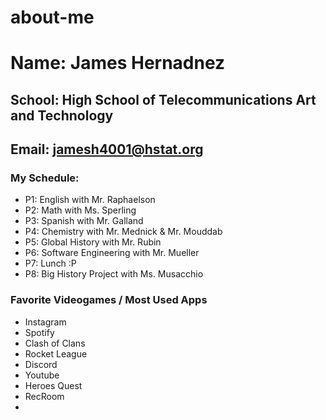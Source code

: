 # about-me
# Name: James Hernadnez
## School: High School of Telecommunications Art and Technology
## Email: jamesh4001@hstat.org
### My Schedule:
- P1: English with Mr. Raphaelson
- P2: Math with Ms. Sperling
- P3: Spanish with Mr. Galland
- P4: Chemistry with Mr. Mednick & Mr. Mouddab
- P5: Global History with Mr. Rubin
- P6: Software Engineering with Mr. Mueller
- P7: Lunch :P
- P8: Big History Project with Ms. Musacchio

### Favorite Videogames / Most Used Apps
- Instagram
- Spotify
- Clash of Clans
- Rocket League
- Discord
- Youtube
- Heroes Quest
- RecRoom
- 

